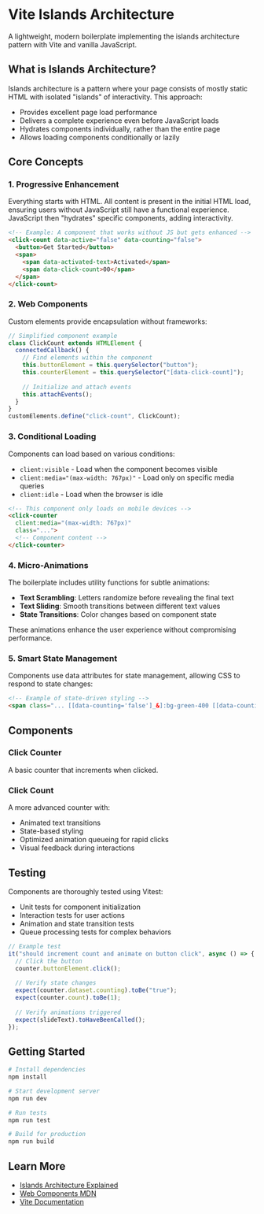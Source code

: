 # Vite Islands Architecture

A lightweight, modern boilerplate implementing the islands architecture pattern with Vite and vanilla JavaScript.

## What is Islands Architecture?

Islands architecture is a pattern where your page consists of mostly static HTML with isolated "islands" of interactivity. This approach:

- Provides excellent page load performance
- Delivers a complete experience even before JavaScript loads
- Hydrates components individually, rather than the entire page
- Allows loading components conditionally or lazily

## Core Concepts

### 1. Progressive Enhancement

Everything starts with HTML. All content is present in the initial HTML load, ensuring users without JavaScript still have a functional experience. JavaScript then "hydrates" specific components, adding interactivity.

```html
<!-- Example: A component that works without JS but gets enhanced -->
<click-count data-active="false" data-counting="false">
  <button>Get Started</button>
  <span>
    <span data-activated-text>Activated</span>
    <span data-click-count>00</span>
  </span>
</click-count>
```

### 2. Web Components

Custom elements provide encapsulation without frameworks:

```js
// Simplified component example
class ClickCount extends HTMLElement {
  connectedCallback() {
    // Find elements within the component
    this.buttonElement = this.querySelector("button");
    this.counterElement = this.querySelector("[data-click-count]");
    
    // Initialize and attach events
    this.attachEvents();
  }
}
customElements.define("click-count", ClickCount);
```

### 3. Conditional Loading

Components can load based on various conditions:

- `client:visible` - Load when the component becomes visible
- `client:media="(max-width: 767px)"` - Load only on specific media queries
- `client:idle` - Load when the browser is idle

```html
<!-- This component only loads on mobile devices -->
<click-counter 
  client:media="(max-width: 767px)" 
  class="...">
  <!-- Component content -->
</click-counter>
```

### 4. Micro-Animations

The boilerplate includes utility functions for subtle animations:

- **Text Scrambling**: Letters randomize before revealing the final text
- **Text Sliding**: Smooth transitions between different text values
- **State Transitions**: Color changes based on component state

These animations enhance the user experience without compromising performance.

### 5. Smart State Management

Components use data attributes for state management, allowing CSS to respond to state changes:

```html
<!-- Example of state-driven styling -->
<span class="... [[data-counting='false']_&]:bg-green-400 [[data-counting='true']_&]:bg-orange-400"></span>
```

## Components

### Click Counter

A basic counter that increments when clicked.

### Click Count

A more advanced counter with:
- Animated text transitions
- State-based styling
- Optimized animation queueing for rapid clicks
- Visual feedback during interactions

## Testing

Components are thoroughly tested using Vitest:

- Unit tests for component initialization
- Interaction tests for user actions
- Animation and state transition tests
- Queue processing tests for complex behaviors

```js
// Example test
it("should increment count and animate on button click", async () => {
  // Click the button
  counter.buttonElement.click();
  
  // Verify state changes
  expect(counter.dataset.counting).toBe("true");
  expect(counter.count).toBe(1);
  
  // Verify animations triggered
  expect(slideText).toHaveBeenCalled();
});
```

## Getting Started

```bash
# Install dependencies
npm install

# Start development server
npm run dev

# Run tests
npm run test

# Build for production
npm run build
```

## Learn More

- [Islands Architecture Explained](https://jasonformat.com/islands-architecture/)
- [Web Components MDN](https://developer.mozilla.org/en-US/docs/Web/API/Web_components)
- [Vite Documentation](https://vitejs.dev/)
